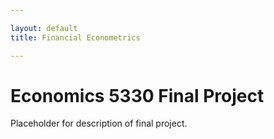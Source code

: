 ```yaml
---

layout: default
title: Financial Econometrics 

---
```


# Economics 5330 Final Project

Placeholder for description of final project.
